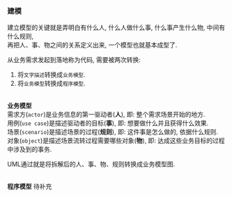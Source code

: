 ### 建模

建立模型的关键就是弄明白有什么人, 什么人做什么事, 什么事产生什么物, 中间有什么规则,  
再把人、事、物之间的关系定义出来, 一个模型也就基本成型了.  

从业务需求发起到落地称为代码, 需要被两次转换:
1. 将`文字描述`转换成`业务模型`.
2. 将`业务模型`转换成`程序模型`.

&nbsp;  
**业务模型**  
需求方(`actor`)是业务信息的第一驱动者(**人**), 即: 整个需求场景开始的地方.  
用例(`use case`)是描述驱动者的目标(**事**), 即: 想要做什么并且获得什么效果.  
场景(`scenario`)是描述场景的过程(**规则**), 即: 这件事是怎么做的, 依据什么规则.  
对象(`object`)是描述场景流转过程需要哪些对象(**物**), 即: 达成这些业务目标的过程中涉及到的事务.  

UML通过就是将拆解后的人、事、物、规则转换成业务模型图.  


&nbsp;  
**程序模型**
待补充
